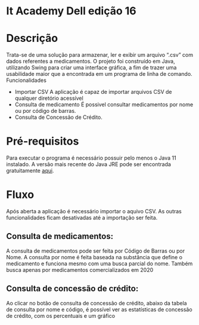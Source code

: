 # It Academy Dell edição 16
# Descrição
Trata-se de uma solução para armazenar, ler e exibir um arquivo “.csv” com
dados referentes a medicamentos. O projeto foi construído em Java, utilizando
Swing para criar uma interface gráfica, a fim de trazer uma usabilidade maior que a
encontrada em um programa de linha de comando.
Funcionalidades
- Importar CSV
A aplicação é capaz de importar arquivos CSV de qualquer diretório acessível
- Consulta de medicamento
É possivel consultar medicamentos por nome ou por código de barras.
- Consulta de Concessão de Crédito.
# Pré-requisitos
Para executar o programa é necessário possuir pelo menos o Java 11
instalado. A versão mais recente do Java JRE pode ser encontrada gratuitamente
<a href=https://adoptium.net/temurin>aqui</a>.

# Fluxo
Após aberta a aplicação é necessário importar o aquivo CSV. As outras
funcionalidades ficam desativadas até a importação ser feita.
## Consulta de medicamentos:
A consulta de medicamentos pode ser feita por Código de Barras ou por
Nome. A consulta por nome é feita baseada na substância que define o
medicamento e funciona mesmo com uma busca parcial do nome. Também
busca apenas por medicamentos comercializados em 2020
## Consulta de concessão de crédito:
Ao clicar no botão de consulta de concessão de crédito, abaixo da tabela de
consulta por nome e código, é possível ver as estatísticas de concessão de
crédito, com os percentuais e um gráfico
